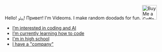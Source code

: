  Hello! ہیلو! Привет! I'm Videoms. I make random doodads for fun.
<a href='https://ko-fi.com/videoms' target='_blank'><img height='35' style='border:0px;height:46px;' src='https://az743702.vo.msecnd.net/cdn/kofi3.png?v=0' border='0' alt='Buy     Me a Coffee at ko-fi.com' />
 
- I’m interested in coding and AI
- I’m currently learning how to code
- I'm in high school
- I have a "company"


<!---
Videoms/Videoms is a ✨ special ✨ repository because its `README.md` (this file) appears on your GitHub profile.
You can click the Preview link to take a look at your changes.
--->
